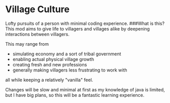 # Village Culture
Lofty pursuits of a person with minimal coding experience.
###What is this?
This mod aims to give life to villagers and villages alike by deepening interactions between villagers.

This may range from 
- simulating economy and a sort of tribal government
- enabling actual physical village growth
- creating fresh and new professions
- generally making villagers less frustrating to work with

all while keeping a relatively "vanilla" feel.

Changes will be slow and minimal at first as my knowledge of java is limited, but I have big plans, so this will be a fantastic learning experience.

